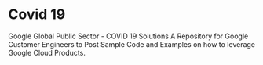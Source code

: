 # Covid 19
Google Global Public Sector - COVID 19 Solutions 
A Repository for Google Customer Engineers to Post Sample Code and Examples on how to leverage Google Cloud Products. 
